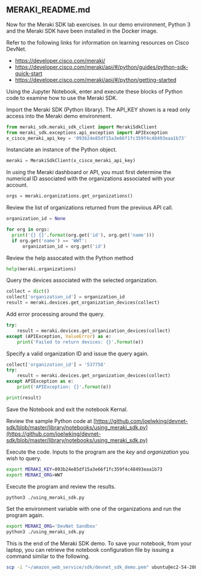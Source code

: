 MERAKI_README.md
----------------

Now for the Meraki SDK lab exercises. In our demo environment, Python 3 and the Meraki SDK have been installed in the Docker image.

Refer to the following links for information on learning resources on Cisco DevNet.

 - https://developer.cisco.com/meraki/
 - https://developer.cisco.com/meraki/api/#/python/guides/python-sdk-quick-start
 - https://developer.cisco.com/meraki/api/#/python/getting-started

Using the Jupyter Notebook, enter and execute these blocks of Python code to examine how to use the Meraki SDK.


Import the Meraki SDK (Python library). The API_KEY shown is a read only access into the Meraki demo environment.
```python
from meraki_sdk.meraki_sdk_client import MerakiSdkClient
from meraki_sdk.exceptions.api_exception import APIException
x_cisco_meraki_api_key = '093b24e85df15a3e66f1fc359f4c48493eaa1b73'
```
Instanciate an instance of the Python object.
```python
meraki = MerakiSdkClient(x_cisco_meraki_api_key)
```
In using the Meraki dashboard or API, you must first determine the numerical ID associated with the organizations associated with your account.
```python
orgs = meraki.organizations.get_organizations()
```
Review the list of organizations returned from the previous API call.
```python
organization_id = None

for org in orgs:
  print('{} {}'.format(org.get('id'), org.get('name')))  
  if org.get('name') == 'WWT':
      organization_id = org.get('id')
```
Review the help assocated with the Python method

```python
help(meraki.organizations)
```
Query the devices associated with the selected organization.
```python
collect = dict()
collect['organization_id'] = organization_id
result = meraki.devices.get_organization_devices(collect)
```

Add error processing around the query.
```python
try:
    result = meraki.devices.get_organization_devices(collect)
except (APIException, ValueError) as e:
    print('Failed to return devices: {}'.format(e))
```

Specify a valid organization ID and issue the query again.
```python
collect['organization_id'] = '537758'
try:
    result = meraki.devices.get_organization_devices(collect)
except APIException as e:
    print('APIException: {}'.format(e))

print(result)
```
Save the Notebook and exit the notebook Kernal.

Review the sample Python code at [https://github.com/joelwking/devnet-sdk/blob/master/library/notebooks/using_meraki_sdk.py](https://github.com/joelwking/devnet-sdk/blob/master/library/notebooks/using_meraki_sdk.py)

Execute the code. Inputs to the program are the *key* and *organization* you wish to query.

```bash
export MERAKI_KEY=093b24e85df15a3e66f1fc359f4c48493eaa1b73
export MERAKI_ORG=WWT
```
Execute the program and review the results.
```bash
python3 ./using_meraki_sdk.py
```
Set the environment variable with one of the organizations and run the program again.

```bash
export MERAKI_ORG='DevNet Sandbox'
python3 ./using_meraki_sdk.py
```

This is the end of the Meraki SDK demo. To save your notebook, from your laptop, you can retrieve the notebook configuration file by issuing a command similar to the following.

```bash
scp -i "~/amazon_web_service/sdk/devnet_sdk_demo.pem" ubuntu@ec2-54-208-198-12.compute-1.amazonaws.com:devnet-sdk/library/notebooks/Using_a_SDK.ipynb ./Using_a_SDK.ipynb
```
